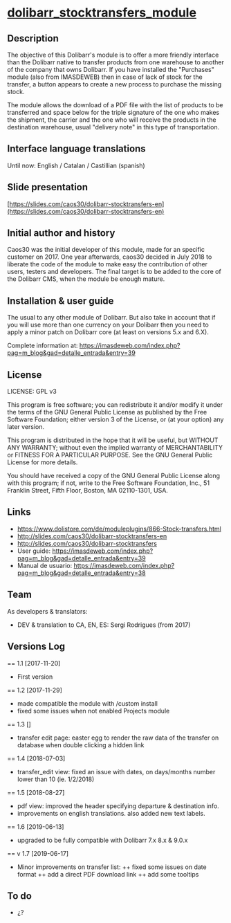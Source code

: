 # [dolibarr_stocktransfers_module](https://github.com/caos30/dolibarr_stocktransfers_module)

## Description

The objective of this Dolibarr's module is to offer a more friendly interface than the Dolibarr native to transfer products from one warehouse to another of the company that owns Dolibarr. If you have installed the "Purchases" module (also from IMASDEWEB) then in case of lack of stock for the transfer, a button appears to create a new process to purchase the missing stock.

The module allows the download of a PDF file with the list of products to be transferred and space below for the triple signature of the one who makes the shipment, the carrier and the one who will receive the products in the destination warehouse, usual "delivery note" in this type of transportation.

## Interface language translations

Until now: English / Catalan / Castillian (spanish)

## Slide presentation

[https://slides.com/caos30/dolibarr-stocktransfers-en](https://slides.com/caos30/dolibarr-stocktransfers-en)

## Initial author and history

Caos30 was the initial developer of this module, made for an specific customer on 2017. One year afterwards, caos30 decided in July 2018 to liberate the code of the module to make easy the contribution of other users, testers and developers. The final target is to be added to the core of the Dolibarr CMS, when the module be enough mature.

## Installation & user guide

The usual to any other module of Dolibarr. But also take in account that if you will use more than one currency on your Dolibarr then you need to apply a minor patch on Dolibarr core (at least on versions 5.x and 6.X).

Complete information at: https://imasdeweb.com/index.php?pag=m_blog&gad=detalle_entrada&entry=39

## License

LICENSE: GPL v3

This program is free software; you can redistribute it and/or
modify it under the terms of the GNU General Public License
as published by the Free Software Foundation; either version 3
of the License, or (at your option) any later version.

This program is distributed in the hope that it will be useful,
but WITHOUT ANY WARRANTY; without even the implied warranty of
MERCHANTABILITY or FITNESS FOR A PARTICULAR PURPOSE. See the
GNU General Public License for more details.

You should have received a copy of the GNU General Public License
along with this program; if not, write to the Free Software
Foundation, Inc., 51 Franklin Street, Fifth Floor, Boston, MA 02110-1301, USA.

## Links

- https://www.dolistore.com/de/moduleplugins/866-Stock-transfers.html
- http://slides.com/caos30/dolibarr-stocktransfers-en
- http://slides.com/caos30/dolibarr-stocktransfers
- User guide: https://imasdeweb.com/index.php?pag=m_blog&gad=detalle_entrada&entry=39
- Manual de usuario: https://imasdeweb.com/index.php?pag=m_blog&gad=detalle_entrada&entry=38

## Team

As developers & translators:

 - DEV & translation to CA, EN, ES: Sergi Rodrigues (from 2017)

## Versions Log

== 1.1 [2017-11-20]

 + First version

== 1.2 [2017-11-29]

 + made compatible the module with /custom install
 + fixed some issues when not enabled Projects module

== 1.3 []

 + transfer edit page: easter egg to render the raw data of the transfer on database when double clicking a hidden link

== 1.4 [2018-07-03]

 + transfer_edit view: fixed an issue with dates, on days/months number lower than 10 (ie. 1/2/2018)

== 1.5 [2018-08-27]

 + pdf view: improved the header specifying departure & destination info.
 + improvements on english translations. also added new text labels.

== 1.6 [2019-06-13]

 + upgraded to be fully compatible with Dolibarr 7.x 8.x & 9.0.x

== v 1.7 [2019-06-17]
 + Minor improvements on transfer list:
 ++ fixed some issues on date format
 ++ add a direct PDF download link
 ++ add some tooltips

## To do

 - ¿?
